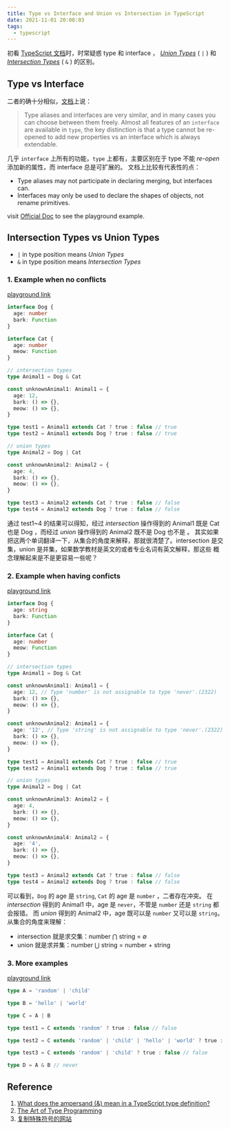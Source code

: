 ```yaml
---
title: Type vs Interface and Union vs Intersection in TypeScript
date: 2021-11-01 20:08:03
tags:
  - typescript
---
```


初看 [TypeScript 文档](https://www.typescriptlang.org/docs/handbook/intro.html)时，时常疑惑 type 和 interface ，
[_Union Types_](https://www.typescriptlang.org/docs/handbook/2/everyday-types.html#union-types) ( `|` ) 和
[_Intersection Types_](https://www.typescriptlang.org/docs/handbook/2/objects.html#intersection-types) ( `&` ) 的区别。

## Type vs Interface

二者的确十分相似，[文档](https://www.typescriptlang.org/docs/handbook/2/everyday-types.html#differences-between-type-aliases-and-interfaces)上说：

> Type aliases and interfaces are very similar, and in many cases you can choose between them freely. Almost all features of an `interface` are available in `type`, the key distinction is that a type cannot be re-opened to add new properties vs an interface which is always extendable.

几乎 `interface` 上所有的功能，`type` 上都有，主要区别在于 type 不能 _re-open_ 添加新的属性，而 interface 总是可扩展的。
文档上比较有代表性的点：

- Type aliases may not participate in declaring merging, but interfaces can.
- Interfaces may only be used to declare the shapes of objects, not rename primitives.

visit [Official Doc](https://www.typescriptlang.org/docs/handbook/2/everyday-types.html#differences-between-type-aliases-and-interfaces) to see the playground example.

## Intersection Types vs Union Types

- `|` in type position means _Union Types_
- `&` in type position means _Intersection Types_

### 1. Example when no conflicts

[playground link](https://www.typescriptlang.org/play?#code/JYOwLgpgTgZghgYwgAgCIHsDmyDeAoZZOTCALmRAFcBbAI2gG4Dla4oBrcgMUpATGDoQTAL548oSLEQoAwnDC5mxMhRr0oTQtQjoA7t179BwvGLwB6C8knQAzhGNDkYAJ4AHCHeR43n5ACCIMDUcAA2AIzIALxoWMgAZMjyYOIIQnaKvOwg+iBBIeER5AWhkTFKhCrkEQBMADTMrBzkABQAlDEAfLgijdq6Bsgd3b1m4n4okJlRsaVFyBAAHpAgACbeKcgA-C5QlCjk8GEOyFZ7B74eU15gtRXz5curG3HYu2D7h8jHp+efl3E514Jhc128V38j3usQw2AAPskFD48OkQJlkNlcnp8sEyrUSnjwjDKkQSOQACz9FhsTjDTrRHo4PrMHT6NoMplicyTFy3ADMDyJYXuzwg602yI+X2QR3Cf2svxQkJumQpQsKIsWK3FrzhOwu3yVZ0V8pQQA)

```ts
interface Dog {
  age: number
  bark: Function
}

interface Cat {
  age: number
  meow: Function
}

// intersection types
type Animal1 = Dog & Cat

const unknownAnimal1: Animal1 = {
  age: 12,
  bark: () => {},
  meow: () => {},
}

type test1 = Animal1 extends Cat ? true : false // true
type test2 = Animal1 extends Dog ? true : false // true

// union types
type Animal2 = Dog | Cat

const unknownAnimal2: Animal2 = {
  age: 4,
  bark: () => {},
  meow: () => {},
}

type test3 = Animal2 extends Cat ? true : false // false
type test4 = Animal2 extends Dog ? true : false // false
```

通过 test1~4 的结果可以得知，经过 _intersection_ 操作得到的 Animal1 既是 Cat 也是 Dog ，而经过 _union_ 操作得到的 Animal2 既不是 Dog 也不是 。
其实如果把这两个单词翻译一下，从集合的角度来解释，那就很清楚了。intersection 是交集，union 是并集，如果数学教材是英文的或者专业名词有英文解释，那这些
概念理解起来是不是更容易一些呢？

### 2. Example when having conficts

[playground link](https://www.typescriptlang.org/play?#code/JYOwLgpgTgZghgYwgAgCIHsDmyDeAoZZOTCALmQGcwpRMBuA5AIzigGtyAxAVxATGDoQDAL548oSLEQoAwnDC5GxMshDcAtk2gNCGiOgDuXXv0HC8YvAHprySdAoQzQ5GACeABwgVkeD97IAIIgwBpwADYAjMgAvGhYyABkyPJg4ghCVMi8bCBGICFhkVHkReHRcUqEKuRRAEwANMi2yAAqXigA5Opa0F32vvmKcBQUwJggcEwRKGDobp3IPRAAbv0AdAAU9QDM9fUAlIws7ORbh3EAfLgijYz6RueXsTc4YlaZINm5+YaFoQq9TKgJKVXwNRI5C6DS6zVaHUCXSoNBAmAGwCG6BGYwmUxmcwWAW6IDWmx2+yOJ1YHGQF2ut3uegMxjpLzeH3E-iWkCoMXi5TBEAAHpAQAATXxpZAAfjcUG4KHI8AiThadmoiu5gV5YHqVUFlRFYslCWwcs1SuQKrVrUtXNavHMi28vm1KEN+viGGwAB9Ugo-Hgvj8QHkCobdiDihEvdUiFDkAAWJnMGnPBnvVOPVn0163SwZLKKX4R0ERJPRoHg5SJrpJuHUs5szN3B4sjP596FrnEtw+MC7A3l-XGiASqWBi0Kq02lCtOd+Pu6pPDmOj0Xj00+2XyxXIZWRW12RfiIA)

```ts
interface Dog {
  age: string
  bark: Function
}

interface Cat {
  age: number
  meow: Function
}

// intersection types
type Animal1 = Dog & Cat

const unknownAnimal1: Animal1 = {
  age: 12, // Type 'number' is not assignable to type 'never'.(2322)
  bark: () => {},
  meow: () => {},
}

const unknownAnimal2: Animal1 = {
  age: '12', // Type 'string' is not assignable to type 'never'.(2322)
  bark: () => {},
  meow: () => {},
}

type test1 = Animal1 extends Cat ? true : false // true
type test2 = Animal1 extends Dog ? true : false // true

// union types
type Animal2 = Dog | Cat

const unknownAnimal3: Animal2 = {
  age: 4,
  bark: () => {},
  meow: () => {},
}

const unknownAnimal4: Animal2 = {
  age: '4',
  bark: () => {},
  meow: () => {},
}

type test3 = Animal2 extends Cat ? true : false // false
type test4 = Animal2 extends Dog ? true : false // false
```

可以看到，`Dog` 的 age 是 `string`, `Cat` 的 age 是 `number` ，二者存在冲突。
在 _intersection_ 得到的 Animal1 中，age 是 `never`，不管是 `number` 还是 `string` 都会报错。
而 _union_ 得到的 Animal2 中，age 既可以是 `number` 又可以是 `string`。
从集合的角度来理解：

- intersection 就是求交集：number ⋂ string = ∅
- union 就是求并集：number ⋃ string = number + string

### 3. More examples

[playground link](https://www.typescriptlang.org/play?#code/C4TwDgpgBAglC8UDkAnAhgOwCYHsC2SUAPsgMYAWAlgDZZIBQ9okUAQgsuRNdToSUgDuOFLQZNw0AMIc4Jdo2bRgEAM7AAjBxkQAHiuyrk6bPkIB+KMBQBXaAC4oAMzTVV0APQfnr91EWSVmrAAEwcUDr6EIbGmLgExGRUYolIXDx8qcKidFCW1nZQji5unt4F0AEsKuoAzNpQegZYRqhxZqkUNLn5tg4+pVBQXgN+VdAAIrJQAGRsw94YEABuEChQQA)

```ts
type A = 'random' | 'child'

type B = 'hello' | 'world'

type C = A | B

type test1 = C extends 'random' ? true : false // false

type test2 = C extends 'random' | 'child' | 'hello' | 'world' ? true : false // true

type test3 = C extends 'random' | 'child' ? true : false // false

type D = A & B // never
```

## Reference

1. [What does the ampersand (&) mean in a TypeScript type definition?](https://stackoverflow.com/questions/38317625/what-does-the-ampersand-mean-in-a-typescript-type-definition)
2. [The Art of Type Programming](https://mistlog.medium.com/the-art-of-type-programming-cfd933bdfff7)
3. [复制特殊符号的网站](https://copychar.cc/math/)
